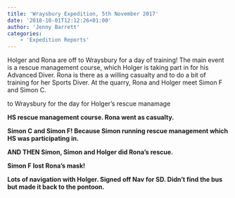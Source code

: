 ```yaml
---
title: 'Wraysbury Expedition, 5th November 2017'
date: '2018-10-01T12:12:26+01:00'
author: 'Jenny Barrett'
categories:
    - 'Expedition Reports'
---
```


Holger and Rona are off to Wraysbury for a day of training! The main event is a rescue management course, which Holger is taking part in for his Advanced Diver. Rona is there as a willing casualty and to do a bit of training for her Sports Diver. At the quarry, Rona and Holger meet Simon F and Simon C.

to Wraysbury for the day for Holger’s rescue manamage

**HS rescue management course. Rona went as casualty.**

**Simon C and Simon F! Because Simon running rescue management which HS was participating in.**

**AND THEN Simon, Simon and Holger did Rona’s rescue.**

**Simon F lost Rona’s mask!**

**Lots of navigation with Holger. Signed off Nav for SD. Didn’t find the bus but made it back to the pontoon.**
